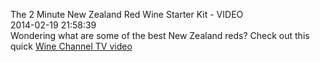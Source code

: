 The 2 Minute New Zealand Red Wine Starter Kit - VIDEO<br/>2014-02-19 21:58:39<br/>Wondering what are some of the best New Zealand reds? Check out this quick [Wine Channel TV video](\"http://www.youtube.com/user/WineChannelTV/featured\")